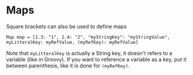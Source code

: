 # Maps


Square brackets can also be used to define maps

````marcel
Map map = [1.3: "1", 1.4: "2", "myStringKey": "myStringValue", myLitteralKey: myRefValue, (myRefKey): myRefValue]
````

Note that `myLitteralKey` is actually a String key, it doesn't refers to a variable (like in Groovy). If you want to reference
a variable as a key, put it between parenthesis, like it is done for `(myRefKey)`.
